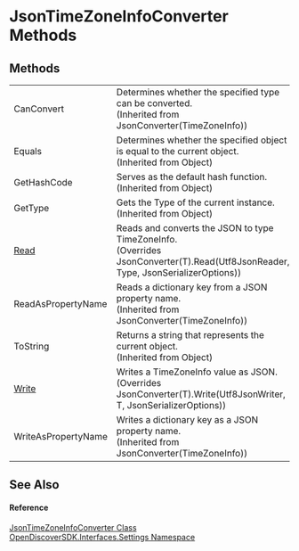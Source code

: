 # JsonTimeZoneInfoConverter Methods




## Methods
<table>
<tr>
<td>CanConvert</td>
<td>Determines whether the specified type can be converted.<br />(Inherited from JsonConverter(TimeZoneInfo))</td></tr>
<tr>
<td>Equals</td>
<td>Determines whether the specified object is equal to the current object.<br />(Inherited from Object)</td></tr>
<tr>
<td>GetHashCode</td>
<td>Serves as the default hash function.<br />(Inherited from Object)</td></tr>
<tr>
<td>GetType</td>
<td>Gets the Type of the current instance.<br />(Inherited from Object)</td></tr>
<tr>
<td><a href="21fd2ba5-4099-f716-4c99-78c99ad607cc">Read</a></td>
<td>Reads and converts the JSON to type TimeZoneInfo.<br />(Overrides JsonConverter(T).Read(Utf8JsonReader, Type, JsonSerializerOptions))</td></tr>
<tr>
<td>ReadAsPropertyName</td>
<td>Reads a dictionary key from a JSON property name.<br />(Inherited from JsonConverter(TimeZoneInfo))</td></tr>
<tr>
<td>ToString</td>
<td>Returns a string that represents the current object.<br />(Inherited from Object)</td></tr>
<tr>
<td><a href="95f43362-9851-e0d0-00bb-2e770da46223">Write</a></td>
<td>Writes a TimeZoneInfo value as JSON.<br />(Overrides JsonConverter(T).Write(Utf8JsonWriter, T, JsonSerializerOptions))</td></tr>
<tr>
<td>WriteAsPropertyName</td>
<td>Writes a dictionary key as a JSON property name.<br />(Inherited from JsonConverter(TimeZoneInfo))</td></tr>
</table>

## See Also


#### Reference
<a href="2e4c2501-1770-2bb5-6ee9-e4ccca7a1623">JsonTimeZoneInfoConverter Class</a>  
<a href="a1516a26-c3bc-5b32-80d1-92d32506d831">OpenDiscoverSDK.Interfaces.Settings Namespace</a>  
